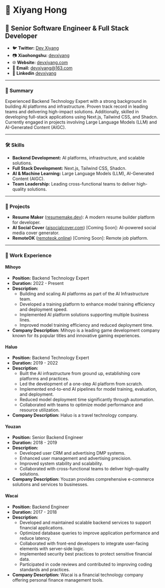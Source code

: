 # 👋 Xiyang Hong

## 🚀 Senior Software Engineer & Full Stack Developer

- 🐦 **Twitter:** [Dev Xiyang](https://twitter.com/devxiyang)
- 📷 **Xiaohongshu:** [devxiyang](https://www.xiaohongshu.com/user/profile/6229828600000000100057ea)
- 🌐 **Website:** [devxiyang.com](https://devxiyang.com)
- 📧 **Email:** [devxiyang@163.com](mailto:devxiyang@163.com)
- 🔗 **Linkedin** [devxiyang](https://www.linkedin.com/in/devxiyang)

---

### 📝 Summary
Experienced Backend Technology Expert with a strong background in building AI platforms and infrastructure. Proven track record in leading teams and delivering high-impact solutions. Additionally, skilled in developing full-stack applications using Next.js, Tailwind CSS, and Shadcn. Currently engaged in projects involving Large Language Models (LLM) and AI-Generated Content (AIGC).

---

### 🛠️ Skills
- **Backend Development:** AI platforms, infrastructure, and scalable solutions.
- **Full Stack Development:** Next.js, Tailwind CSS, Shadcn.
- **AI & Machine Learning:** Large Language Models (LLM), AI-Generated Content (AIGC).
- **Team Leadership:** Leading cross-functional teams to deliver high-quality solutions.

---

### 🎯 Projects
- **Resume Maker** ([resumemake.dev](https://resumemake.dev)): A modern resume builder platform for developer.
- **AI Social Cover** ([aisocialcover.com](https://aisocialcover.com)) [Coming Soon]: AI-powered social media cover generator.
- **RemoteOK** ([remoteok.online](https://remoteok.online)) [Coming Soon]: Remote job platform.

---

### 💼 Work Experience

#### Mihoyo
- **Position:** Backend Technology Expert
- **Duration:** 2022 - Present
- **Description:** 
  - Building and scaling AI platforms as part of the AI Infrastructure team.
  - Developed a training platform to enhance model training efficiency and deployment speed.
  - Implemented AI platform solutions supporting multiple business lines.
  - Improved model training efficiency and reduced deployment time.
- **Company Description:** Mihoyo is a leading game development company known for its popular titles and innovative gaming experiences.

#### Haluo
- **Position:** Backend Technology Expert
- **Duration:** 2019 - 2022
- **Description:** 
  - Built the AI infrastructure from ground up, establishing core platforms and practices.
  - Led the development of a one-step AI platform from scratch.
  - Implemented end-to-end AI pipelines for model training, evaluation, and deployment.
  - Reduced model deployment time significantly through automation.
  - Collaborated with teams to optimize model performance and resource utilization.
- **Company Description:** Haluo is a travel technology company.

#### Youzan
- **Position:** Senior Backend Engineer
- **Duration:** 2018 - 2019
- **Description:** 
  - Developed user CRM and advertising DMP systems.
  - Enhanced user management and advertising precision.
  - Improved system stability and scalability.
  - Collaborated with cross-functional teams to deliver high-quality solutions.
- **Company Description:** Youzan provides comprehensive e-commerce solutions and services to businesses.

#### Wacai
- **Position:** Backend Engineer
- **Duration:** 2017 - 2018
- **Description:**
  - Developed and maintained scalable backend services to support financial applications.
  - Optimized database queries to improve application performance and reduce latency.
  - Collaborated with front-end developers to integrate user-facing elements with server-side logic.
  - Implemented security best practices to protect sensitive financial data.
  - Participated in code reviews and contributed to improving coding standards and practices.
- **Company Description:** Wacai is a financial technology company offering personal finance management tools.
